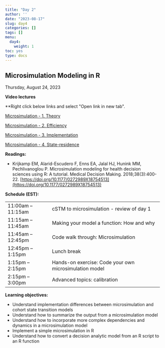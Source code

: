 ```yaml
---
title: "Day 2"
author: ''
date: "2023-08-17"
slug: day4
categories: []
tags: []
menu:
  day4:
    weight: 1
toc: yes
type: docs
---
```


## Microsimulation Modeling in R

Thursday, August 24, 2023

**Video lectures**

**Right click below links and select "Open link in new tab". 

[Microsimulation - 1. Theory](https://vimeo.com/473484372/b270d78171?share=copy)

[Microsimulation - 2. Efficiency](https://vimeo.com/473071949/3491a03c0d?share=copy)

[Microsimulation - 3. Implementation](https://vimeo.com/473414536/85887de382?share=copy)

[Microsimulation - 4. State-residence](https://vimeo.com/473464649/31c07bcb78?share=copy)

**Readings:**

-	Krijkamp EM, Alarid-Escudero F, Enns EA, Jalal HJ, Hunink MM, Pechlivanoglou P. Microsimulation modeling for health decision sciences using R: A tutorial. Medical Decision Making. 2018;38(3):400-22. [https://doi.org/10.1177/0272989X18754513](https://doi.org/10.1177/0272989X18754513)


**Schedule (EST):**

|                            |            |
|---------------|:-----------------------------------------|
| 11:00am – 11:15am  | cSTM to microsimulation - review of day 1  |
| 11:15am – 11:45am | Making your model a function: How and why | 
| 11:45am – 12:45pm | Code walk through: Microsimulation  |
| 12:45pm – 1:15pm  | Lunch break | 
| 1:15pm – 2:15pm | Hands-on exercise: Code your own microsimulation model |
| 2:15pm – 3:00pm | Advanced topics: calibration |


**Learning objectives:**

-	Understand implementation differences between microsimulation and cohort state transition models
-	Understand how to summarize the output from a microsimulation model
-	Understand how to incorporate more complex dependencies and dynamics in a microsimulation model
-	Implement a simple microsimulation in R
-	Understand how to convert a decision analytic model from an R script to an R function



<!-- ## Live session recording: -->

<!-- [Zoom link](https://urldefense.com/v3/__https://umn.zoom.us/rec/share/pUR-16z0rkBocoSObaW2SlV_ZqBc0dcPUTpnLnlM4SjFlKZjrZZOOSjepsZNEJgc.f1ZFoplFMT-Ufkqd__;!!D0zGoin7BXfl!65pB8GkTsosLU0HUnWQCKQU1J2-Rlv7uKmTTInFtNnF71JiTMz_VXl8XPKxFATjfcU7vj-Tvjy3gAQBVjw$) -->

<!-- [Part 1](https://umn.zoom.us/rec/share/4jBzT9UezfMTk1AU2czpyQIsaOE9AxeX7rSguMMpBIG8eH6_kTjOH9JwJ68jOHgX.IhhXpDuMb7UfqAvU?startTime=1661864999000) -->

<!-- [Part 2](https://umn.zoom.us/rec/share/4jBzT9UezfMTk1AU2czpyQIsaOE9AxeX7rSguMMpBIG8eH6_kTjOH9JwJ68jOHgX.IhhXpDuMb7UfqAvU?startTime=1661871963000) -->

<!-- Passcode: +8AsHLg# -->

<!-- ```{r, echo=F} -->
<!-- blogdown::shortcode("vimeo", "593027038") -->
<!-- ``` -->


 
